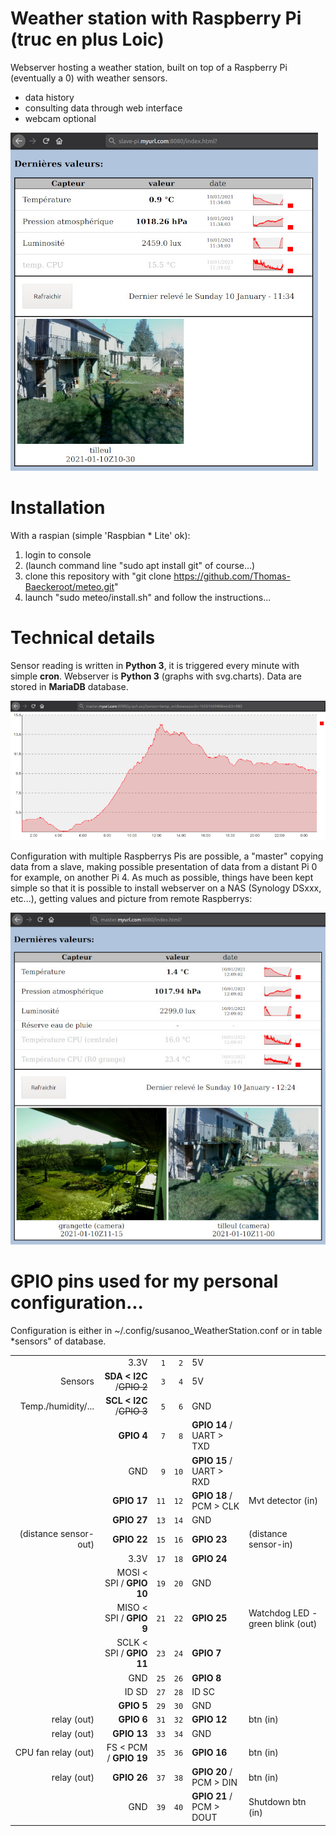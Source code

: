 # Weather station with Raspberry Pi (truc en plus Loic)

Webserver hosting a weather station, built on top of a Raspberry Pi (eventually a 0) with weather sensors.
- data history
- consulting data through web interface
- webcam optional

![WebServer capture](images/webserver-simple.jpg)

# Installation

With a raspian (simple 'Raspbian * Lite' ok):
1. login to console
2. (launch command line "sudo apt install git" of course...) 
3. clone this repository with "git clone https://github.com/Thomas-Baeckeroot/meteo.git"
4. launch "sudo meteo/install.sh" and follow the instructions...

# Technical details

Sensor reading is written in **Python 3**, it is triggered every minute with simple **cron**.
Webserver is **Python 3** (graphs with svg.charts).
Data are stored in **MariaDB** database.

![Temperature graph](images/graph.png)

Configuration with multiple Raspberrys Pis are possible, a "master" copying data from a slave,
making possible presentation of data from a distant Pi 0 for example, on another Pi 4.
As much as possible, things have been kept simple so that it is possible to install webserver on a NAS
(Synology DSxxx, etc...), getting values and picture from remote Raspberrys:

![WebServer 'advanced'](images/webserver-master.jpg)

# GPIO pins used for my personal configuration...

Configuration is either in ~/.config/susanoo_WeatherStation.conf or in table *sensors" of database.

|                     |                         |     |     |                         |                   |
|--------------------:| -----------------------:|:---:|:---:|:----------------------- |:------------------|
|                     |                   3.3V  | ` 1`| ` 2`|  5V                     |                   |
|             Sensors |**SDA < I2C** /~~GPIO 2~~| ` 3`| ` 4`|  5V                     |                   |
|  Temp./humidity/... |**SCL < I2C** /~~GPIO 3~~| ` 5`| ` 6`|  GND                    |                   |
|                     |               **GPIO 4**| ` 7`| ` 8`|**GPIO 14** / UART > TXD |                   |
|                     |                    GND  | ` 9`| `10`|**GPIO 15** / UART > RXD |                   |
|                     |              **GPIO 17**| `11`| `12`|**GPIO 18** / PCM > CLK  | Mvt detector (in) |
|                     |              **GPIO 27**| `13`| `14`|  GND                    |                   |
|(distance sensor-out)|              **GPIO 22**| `15`| `16`|**GPIO 23**              |(distance sensor-in)|
|                     |                   3.3V  | `17`| `18`|**GPIO 24**              |                   |
|                     | MOSI < SPI / **GPIO 10**| `19`| `20`|  GND                    |                   |
|                     | MISO < SPI /  **GPIO 9**| `21`| `22`|**GPIO 25**              | Watchdog LED - green blink (out)   |
|                     | SCLK < SPI / **GPIO 11**| `23`| `24`|**GPIO 7**               |                   |
|                     |                    GND  | `25`| `26`|**GPIO 8**               |                   |
|                     |                   ID SD | `27`| `28`|  ID SC                  |                   |
|                     |               **GPIO 5**| `29`| `30`|  GND                    |                   |
|         relay (out) |               **GPIO 6**| `31`| `32`|**GPIO 12**              | btn (in)          |
|         relay (out) |              **GPIO 13**| `33`| `34`|  GND                    |                   |
| CPU fan relay (out) |   FS < PCM / **GPIO 19**| `35`| `36`|**GPIO 16**              | btn (in)          |
|         relay (out) |              **GPIO 26**| `37`| `38`|**GPIO 20** / PCM > DIN  | btn (in)          |
|                     |                    GND  | `39`| `40`|**GPIO 21** / PCM > DOUT | Shutdown btn (in) |

